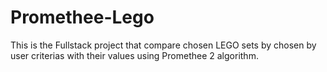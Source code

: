 # Promethee-Lego
This is the Fullstack project that compare chosen LEGO sets by chosen by user criterias with their values using Promethee 2 algorithm.
